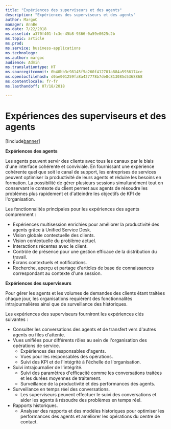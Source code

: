 ```yaml
---
title: "Expériences des superviseurs et des agents"
description: "Expériences des superviseurs et des agents"
author: MargoC
manager: AnnBe
ms.date: 7/22/2018
ms.assetid: a370f401-fc3e-45b8-9366-0a59e0625c2b
ms.topic: article
ms.prod: 
ms.service: business-applications
ms.technology: 
ms.author: margoc
audience: Admin
ms.translationtype: HT
ms.sourcegitcommit: 0b40bb3c98145f5a260f412701a884a5936174ce
ms.openlocfilehash: d0ae001259fa8a427778b7de8c813085d5368868
ms.contentlocale: fr-fr
ms.lasthandoff: 07/18/2018

---
```


#  <a name="agent-and-supervisor-experiences"></a>Expériences des superviseurs et des agents


[!include[banner](../../../includes/banner.md)]

**Expériences des agents**

Les agents peuvent servir des clients avec tous les canaux par le biais d'une interface cohérente et conviviale. En fournissant une expérience cohérente quel que soit le canal de support, les entreprises de services peuvent optimiser la productivité de leurs agents et réduire les besoins en formation. La possibilité de gérer plusieurs sessions simultanément tout en conservant le contexte du client permet aux agents de résoudre les problèmes plus rapidement et d'atteindre les objectifs de KPI de l'organisation.

Les fonctionnalités principales pour les expériences des agents comprennent :

-   Expériences multisession enrichies pour améliorer la productivité des agents grâce à Unified Service Desk.
-   Vision globale contextuelle des clients.
-   Vision contextuelle du problème actuel.
-   Interactions récentes avec le client.
-   Contrôle de présence pour une gestion efficace de la distribution du travail.
-   Écrans contextuels et notifications.
-   Recherche, aperçu et partage d'articles de base de connaissances correspondant au contexte d'une session.

**Expériences des superviseurs**

Pour gérer les agents et les volumes de demandes des clients étant traitées chaque jour, les organisations requièrent des fonctionnalités intrajournalières ainsi que de surveillance des historiques. 

Les expériences des superviseurs fourniront les expériences clés suivantes :

-   Consulter les conversations des agents et de transfert vers d'autres agents ou files d'attente. 
-   Vues unifiées pour différents rôles au sein de l'organisation des opérations de service.
    -   Expériences des responsables d'agents.
    -   Vues pour les responsables des opérations.
    -   Suivi des KPI et de l'intégrité à l'échelle de l'organisation.
-   Suivi intrajournalier de l'intégrité.
    -   Suivi des paramètres d'efficacité comme les conversations traitées et les durées moyennes de traitement.
    -   Surveillance de la productivité et des performances des agents.
-   Surveillance en temps réel des conversations.
    -   Les superviseurs peuvent effectuer le suivi des conversations et aider les agents à résoudre des problèmes en temps réel.
-   Rapports historiques.
    - Analyser des rapports et des modèles historiques pour optimiser les performances des agents et améliorer les opérations du centre de contact.

